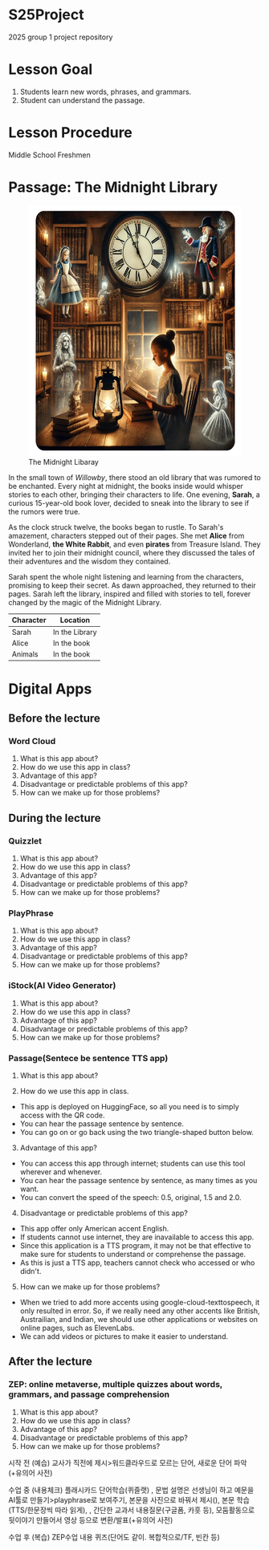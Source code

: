# S25Project
2025 group 1 project repository

# Lesson Goal
1. Students learn new words, phrases, and grammars.
2. Student can understand the passage. 

# Lesson Procedure
Middle School Freshmen

# Passage: The Midnight Library

<figure>
  <img src="https://github.com/MK316/Digital-Literacy-Class/blob/main/materials/story01.png" height="500", width="500">
  <figcaption>The Midnight Libaray</figcaption>
</figure>


In the small town of *Willowby*, there stood an old library that was rumored to be enchanted. Every night at midnight, the books inside would whisper stories to each other, bringing their characters to life. One evening, **Sarah**, a curious 15-year-old book lover, decided to sneak into the library to see if the rumors were true.

As the clock struck twelve, the books began to rustle. To Sarah's amazement, characters stepped out of their pages. She met **Alice** from Wonderland, **the White Rabbit**, and even **pirates** from Treasure Island. They invited her to join their midnight council, where they discussed the tales of their adventures and the wisdom they contained.

Sarah spent the whole night listening and learning from the characters, promising to keep their secret. As dawn approached, they returned to their pages. Sarah left the library, inspired and filled with stories to tell, forever changed by the magic of the Midnight Library.


| Character |      Location     | 
|-----------|-------------------|
| Sarah     |   In the Library  |
| Alice     |   In the book     | 
| Animals   |   In the book     |


# Digital Apps
## Before the lecture
### Word Cloud
1. What is this app about?
2. How do we use this app in class?
3. Advantage of this app?
4. Disadvantage or predictable problems of this app?
5. How can we make up for those problems?

## During the lecture
### Quizzlet
1. What is this app about?
2. How do we use this app in class?
3. Advantage of this app?
4. Disadvantage or predictable problems of this app?
5. How can we make up for those problems?
### PlayPhrase
1. What is this app about?
2. How do we use this app in class?
3. Advantage of this app?
4. Disadvantage or predictable problems of this app?
5. How can we make up for those problems?
### iStock(AI Video Generator)
1. What is this app about?
2. How do we use this app in class?
3. Advantage of this app?
4. Disadvantage or predictable problems of this app?
5. How can we make up for those problems?
### Passage(Sentece be sentence TTS app)
1. What is this app about?


2. How do we use this app in class.  
- This app is deployed on HuggingFace, so all you need is to simply access with the QR code.  
- You can hear the passage sentence by sentence.    
- You can go on or go back using the two triangle-shaped button below.  

3. Advantage of this app?
- You can access this app through internet; students can use this tool wherever and whenever.   
- You can hear the passage sentence by sentence, as many times as you want.  
- You can convert the speed of the speech: 0.5, original, 1.5 and 2.0.  

4. Disadvantage or predictable problems of this app?
- This app offer only American accent English. 
- If students cannot use internet, they are inavailable to access this app. 
- Since this application is a TTS program, it may not be that effective to make sure for students to understand or comprehense the passage. 
- As this is just a TTS app, teachers cannot check who accessed or who didn't.   

5. How can we make up for those problems?
- When we tried to add more accents using google-cloud-texttospeech, it only resulted in error. So, if we really need any other accents like British, Austrailian, and Indian, we should use other applications or websites on online pages, such as ElevenLabs.   
- We can add videos or pictures to make it easier to understand. 

## After the lecture
### ZEP: online metaverse, multiple quizzes about words, grammars, and passage comprehension
1. What is this app about?
2. How do we use this app in class?
3. Advantage of this app?
4. Disadvantage or predictable problems of this app?
5. How can we make up for those problems?



시작 전
(예습)  교사가 직전에 제시>워드클라우드로 모르는 단어, 새로운 단어 파악 (+유의어 사전)

수업 중
(내용체크) 플래시카드 단어학습(퀴즐랫) , 문법 설명은 선생님이 하고 예문을 AI툴로 만들기>playphrase로 보여주기, 본문을 사진으로 바꿔서 제시(), 본문 학습(TTS/한문장씩 따라 읽게), , 간단한 교과서 내용질문(구글폼, 카훗 등), 모둠활동으로 뒷이야기 만들어서 영상 등으로 변환/발표(+유의어 사전)

수업 후 
(복습) ZEP수업 내용 퀴즈(단어도 같이. 복합적으로/TF, 빈칸 등)
